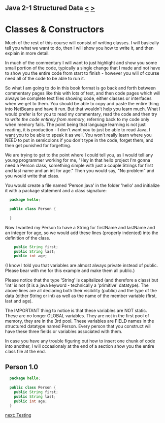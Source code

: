 ## Java 2-1 Structured Data [&LT;](Java0110.md) [&GT;](Java0202.md)
# Classes &amp; Constructors

Much of the rest of this course will consist of writing classes. I will basically tell you what we want to do, then I will show you how to write it, and then explain in more detail. 

In much of the commentary I will want to just highlight and show you some small portion of the code, typically a single change that I made and not have to show you the entire code from start to finish - however you will of course need all of the code to be able to run it.

So what I am going to do in this book format is go back and forth between commentary pages like this with lots of text, and then code pages which will always be complete text files showing code, either classes or interfaces when we get to them. You should be able to copy and paste the entire thing into NetBeans and have it run. But that wouldn't help you learn much. What I would prefer is for you to read my commentary, read the code and then try to <i>write the code entirely from memory</i>, referring back to my code only when memory fails. The point being that language learning is not just reading, it is production - I don't want you to just be able to read Java, I want you to be able to speak it as well. You won't really learn where you NEED to put in semicolons if you don't type in the code, forget them, and then get punished for forgetting.

We are trying to get to the point where I could tell you, as I would tell any young programmer working for me, "Hey in that hello project I'm gonna need a Person class, something simple with just a couple Strings for first and last name and an int for age." Then you would say, "No problem" and you would write that class. 

You would create a file named 'Person.java' in the folder 'hello' and initialize it with a package statement and a class signature:

```java
  package hello;
  
  public class Person {
  
  }
```

Now I wanted my Person to have a String for firstName and lastName and an integer for age, so we would add these lines (properly indented) into the definition of the class.

```java
    public String first;
    public String last;
    public int age;
```

(I know I told you that variables are almost always private instead of public. Please bear with me for this example and make them all public.)

Please notice that the type 'String' is capitalized (and therefore a class) but 'int' is not (it is a java keyword - technically a 'primitive' datatype). The above lines are all declaring both their visibility (public) and the type of the data (either String or int) as well as the name of the member variable (first, last and age).

The IMPORTANT thing to notice is that these variables are NOT static. These are no longer GLOBAL variables. They are not in the first pool of memory, they are in the 3rd pool. These variables are FIELD names in the structured datatype named Person. Every person that you construct will have these three fields or variables associated with them.

In case you have any trouble figuring out how to insert one chunk of code into another, I will occasionaly at the end of a section show you the entire class file at the end.

## Person 1.0

```java
  package hello;
  
  public class Person {
    public String first;
    public String last;
    public int age;
  }
```

  [next: Testing](Java0202.md)